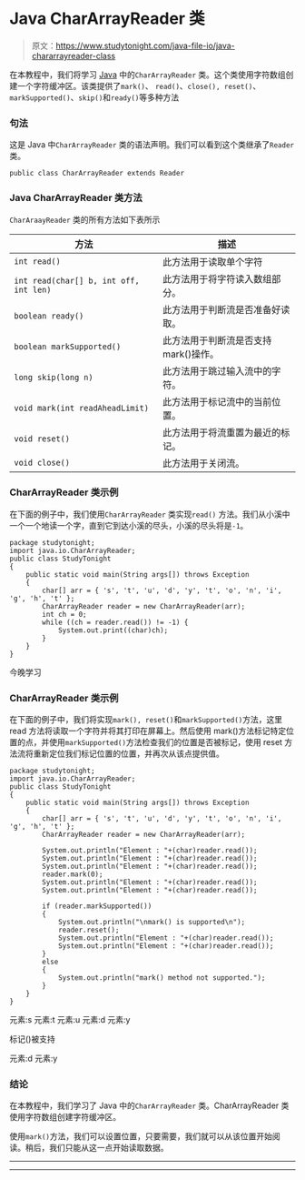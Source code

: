 # Java CharArrayReader 类

> 原文：<https://www.studytonight.com/java-file-io/java-chararrayreader-class>

在本教程中，我们将学习 [Java](https://www.studytonight.com/java/) 中的`CharArrayReader` 类。这个类使用字符数组创建一个字符缓冲区。该类提供了`mark()`、 `read()`、`close(), reset()`、 `markSupported()`、`skip()`和`ready()`等多种方法

### 句法

这是 Java 中`CharArrayReader` 类的语法声明。我们可以看到这个类继承了`Reader` 类。

```
public class CharArrayReader extends Reader 
```

### Java CharArrayReader 类方法

`CharAraayReader` 类的所有方法如下表所示

| 方法 | 描述 |
| --- | --- |
| `int read()` | 此方法用于读取单个字符 |
| `int read(char[] b, int off, int len)` | 此方法用于将字符读入数组部分。 |
| `boolean ready()` | 此方法用于判断流是否准备好读取。 |
| `boolean markSupported()` | 此方法用于判断流是否支持 mark()操作。 |
| `long skip(long n)` | 此方法用于跳过输入流中的字符。 |
| `void mark(int readAheadLimit)` | 此方法用于标记流中的当前位置。 |
| `void reset()` | 此方法用于将流重置为最近的标记。 |
| `void close()` | 此方法用于关闭流。 |

### CharArrayReader 类示例

在下面的例子中，我们使用`CharArrayReader` 类实现`read()` 方法。我们从小溪中一个一个地读一个字，直到它到达小溪的尽头，小溪的尽头将是`-1`。

```
package studytonight;
import java.io.CharArrayReader;
public class StudyTonight 
{
	public static void main(String args[]) throws Exception
	{
		char[] arr = { 's', 't', 'u', 'd', 'y', 't', 'o', 'n', 'i', 'g', 'h', 't' };  
		CharArrayReader reader = new CharArrayReader(arr);  
		int ch = 0;  
		while ((ch = reader.read()) != -1) {  
			System.out.print((char)ch);  
		}  
	}
}
```

今晚学习

### CharArrayReader 类示例

在下面的例子中，我们将实现`mark(), reset()`和`markSupported()`方法，这里 read 方法将读取一个字符并将其打印在屏幕上。然后使用 mark()方法标记特定位置的点，并使用`markSupported()`方法检查我们的位置是否被标记，使用 reset 方法流将重新定位我们标记位置的位置，并再次从该点提供值。

```
package studytonight;
import java.io.CharArrayReader;
public class StudyTonight 
{
	public static void main(String args[]) throws Exception
	{
		char[] arr = { 's', 't', 'u', 'd', 'y', 't', 'o', 'n', 'i', 'g', 'h', 't' };  
		CharArrayReader reader = new CharArrayReader(arr);  

		System.out.println("Element : "+(char)reader.read()); 
		System.out.println("Element : "+(char)reader.read()); 
		System.out.println("Element : "+(char)reader.read()); 
		reader.mark(0);          
		System.out.println("Element : "+(char)reader.read()); 
		System.out.println("Element : "+(char)reader.read());       

		if (reader.markSupported()) 
		{ 
			System.out.println("\nmark() is supported\n"); 
			reader.reset(); 
			System.out.println("Element : "+(char)reader.read()); 
			System.out.println("Element : "+(char)reader.read()); 
		} 
		else
		{
			System.out.println("mark() method not supported."); 
		}	
	}
}
```

元素:s
元素:t
元素:u
元素:d
元素:y

标记()被支持

元素:d
元素:y

### 结论

在本教程中，我们学习了 Java 中的`CharArrayReader` 类。CharArrayReader 类使用字符数组创建字符缓冲区。

使用`mark()`方法，我们可以设置位置，只要需要，我们就可以从该位置开始阅读。稍后，我们只能从这一点开始读取数据。

* * *

* * *